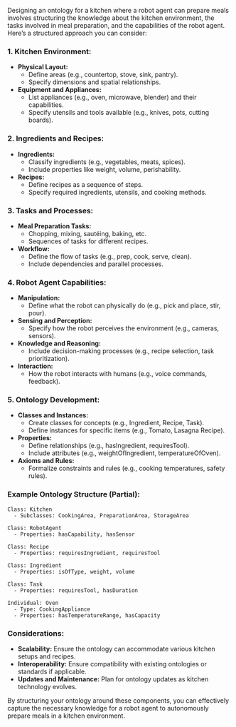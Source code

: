 Designing an ontology for a kitchen where a robot agent can prepare meals involves structuring the knowledge about the kitchen environment, the tasks involved in meal preparation, and the capabilities of the robot agent. Here’s a structured approach you can consider:

### 1. **Kitchen Environment:**
   - **Physical Layout:**
     - Define areas (e.g., countertop, stove, sink, pantry).
     - Specify dimensions and spatial relationships.
   - **Equipment and Appliances:**
     - List appliances (e.g., oven, microwave, blender) and their capabilities.
     - Specify utensils and tools available (e.g., knives, pots, cutting boards).

### 2. **Ingredients and Recipes:**
   - **Ingredients:**
     - Classify ingredients (e.g., vegetables, meats, spices).
     - Include properties like weight, volume, perishability.
   - **Recipes:**
     - Define recipes as a sequence of steps.
     - Specify required ingredients, utensils, and cooking methods.

### 3. **Tasks and Processes:**
   - **Meal Preparation Tasks:**
     - Chopping, mixing, sautéing, baking, etc.
     - Sequences of tasks for different recipes.
   - **Workflow:**
     - Define the flow of tasks (e.g., prep, cook, serve, clean).
     - Include dependencies and parallel processes.

### 4. **Robot Agent Capabilities:**
   - **Manipulation:**
     - Define what the robot can physically do (e.g., pick and place, stir, pour).
   - **Sensing and Perception:**
     - Specify how the robot perceives the environment (e.g., cameras, sensors).
   - **Knowledge and Reasoning:**
     - Include decision-making processes (e.g., recipe selection, task prioritization).
   - **Interaction:**
     - How the robot interacts with humans (e.g., voice commands, feedback).

### 5. **Ontology Development:**
   - **Classes and Instances:**
     - Create classes for concepts (e.g., Ingredient, Recipe, Task).
     - Define instances for specific items (e.g., Tomato, Lasagna Recipe).
   - **Properties:**
     - Define relationships (e.g., hasIngredient, requiresTool).
     - Include attributes (e.g., weightOfIngredient, temperatureOfOven).
   - **Axioms and Rules:**
     - Formalize constraints and rules (e.g., cooking temperatures, safety rules).

### Example Ontology Structure (Partial):
```
Class: Kitchen
  - Subclasses: CookingArea, PreparationArea, StorageArea

Class: RobotAgent
  - Properties: hasCapability, hasSensor

Class: Recipe
  - Properties: requiresIngredient, requiresTool

Class: Ingredient
  - Properties: isOfType, weight, volume

Class: Task
  - Properties: requiresTool, hasDuration

Individual: Oven
  - Type: CookingAppliance
  - Properties: hasTemperatureRange, hasCapacity
```

### Considerations:
- **Scalability:** Ensure the ontology can accommodate various kitchen setups and recipes.
- **Interoperability:** Ensure compatibility with existing ontologies or standards if applicable.
- **Updates and Maintenance:** Plan for ontology updates as kitchen technology evolves.

By structuring your ontology around these components, you can effectively capture the necessary knowledge for a robot agent to autonomously prepare meals in a kitchen environment.